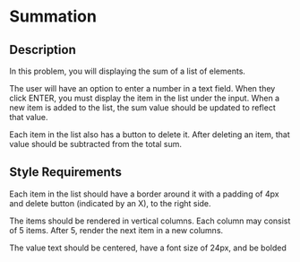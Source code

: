 # Summation

## Description

In this problem, you will displaying the sum of a list of elements.

The user will have an option to enter a number in a text field. When they click ENTER, you must display the item in the list under the input. When a new item is added to the list, the sum value should be updated to reflect that value.

Each item in the list also has a button to delete it. After deleting an item, that value should be subtracted from the total sum.

## Style Requirements
Each item in the list should have a border around it with a padding of 4px and delete button (indicated by an X), to the right side.

The items should be rendered in vertical columns. Each column may consist of 5 items. After 5, render the next item in a new columns.

The value text should be centered, have a font size of 24px, and be bolded